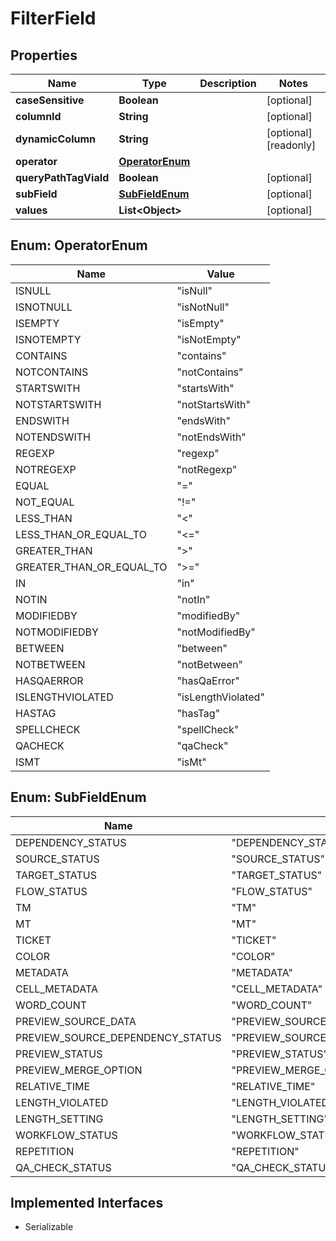 

# FilterField


## Properties

| Name | Type | Description | Notes |
|------------ | ------------- | ------------- | -------------|
|**caseSensitive** | **Boolean** |  |  [optional] |
|**columnId** | **String** |  |  [optional] |
|**dynamicColumn** | **String** |  |  [optional] [readonly] |
|**operator** | [**OperatorEnum**](#OperatorEnum) |  |  |
|**queryPathTagViaId** | **Boolean** |  |  [optional] |
|**subField** | [**SubFieldEnum**](#SubFieldEnum) |  |  [optional] |
|**values** | **List&lt;Object&gt;** |  |  [optional] |



## Enum: OperatorEnum

| Name | Value |
|---- | -----|
| ISNULL | &quot;isNull&quot; |
| ISNOTNULL | &quot;isNotNull&quot; |
| ISEMPTY | &quot;isEmpty&quot; |
| ISNOTEMPTY | &quot;isNotEmpty&quot; |
| CONTAINS | &quot;contains&quot; |
| NOTCONTAINS | &quot;notContains&quot; |
| STARTSWITH | &quot;startsWith&quot; |
| NOTSTARTSWITH | &quot;notStartsWith&quot; |
| ENDSWITH | &quot;endsWith&quot; |
| NOTENDSWITH | &quot;notEndsWith&quot; |
| REGEXP | &quot;regexp&quot; |
| NOTREGEXP | &quot;notRegexp&quot; |
| EQUAL | &quot;&#x3D;&quot; |
| NOT_EQUAL | &quot;!&#x3D;&quot; |
| LESS_THAN | &quot;&lt;&quot; |
| LESS_THAN_OR_EQUAL_TO | &quot;&lt;&#x3D;&quot; |
| GREATER_THAN | &quot;&gt;&quot; |
| GREATER_THAN_OR_EQUAL_TO | &quot;&gt;&#x3D;&quot; |
| IN | &quot;in&quot; |
| NOTIN | &quot;notIn&quot; |
| MODIFIEDBY | &quot;modifiedBy&quot; |
| NOTMODIFIEDBY | &quot;notModifiedBy&quot; |
| BETWEEN | &quot;between&quot; |
| NOTBETWEEN | &quot;notBetween&quot; |
| HASQAERROR | &quot;hasQaError&quot; |
| ISLENGTHVIOLATED | &quot;isLengthViolated&quot; |
| HASTAG | &quot;hasTag&quot; |
| SPELLCHECK | &quot;spellCheck&quot; |
| QACHECK | &quot;qaCheck&quot; |
| ISMT | &quot;isMt&quot; |



## Enum: SubFieldEnum

| Name | Value |
|---- | -----|
| DEPENDENCY_STATUS | &quot;DEPENDENCY_STATUS&quot; |
| SOURCE_STATUS | &quot;SOURCE_STATUS&quot; |
| TARGET_STATUS | &quot;TARGET_STATUS&quot; |
| FLOW_STATUS | &quot;FLOW_STATUS&quot; |
| TM | &quot;TM&quot; |
| MT | &quot;MT&quot; |
| TICKET | &quot;TICKET&quot; |
| COLOR | &quot;COLOR&quot; |
| METADATA | &quot;METADATA&quot; |
| CELL_METADATA | &quot;CELL_METADATA&quot; |
| WORD_COUNT | &quot;WORD_COUNT&quot; |
| PREVIEW_SOURCE_DATA | &quot;PREVIEW_SOURCE_DATA&quot; |
| PREVIEW_SOURCE_DEPENDENCY_STATUS | &quot;PREVIEW_SOURCE_DEPENDENCY_STATUS&quot; |
| PREVIEW_STATUS | &quot;PREVIEW_STATUS&quot; |
| PREVIEW_MERGE_OPTION | &quot;PREVIEW_MERGE_OPTION&quot; |
| RELATIVE_TIME | &quot;RELATIVE_TIME&quot; |
| LENGTH_VIOLATED | &quot;LENGTH_VIOLATED&quot; |
| LENGTH_SETTING | &quot;LENGTH_SETTING&quot; |
| WORKFLOW_STATUS | &quot;WORKFLOW_STATUS&quot; |
| REPETITION | &quot;REPETITION&quot; |
| QA_CHECK_STATUS | &quot;QA_CHECK_STATUS&quot; |


## Implemented Interfaces

* Serializable


